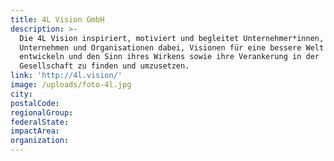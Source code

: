 ```yaml
---
title: 4L Vision GmbH
description: >-
  Die 4L Vision inspiriert, motiviert und begleitet Unternehmer*innen,
  Unternehmen und Organisationen dabei, Visionen für eine bessere Welt zu
  entwickeln und den Sinn ihres Wirkens sowie ihre Verankerung in der
  Gesellschaft zu finden und umzusetzen. 
link: 'http://4l.vision/'
image: /uploads/foto-4l.jpg
city:
postalCode:
regionalGroup:
federalState:
impactArea:
organization:
---
```


